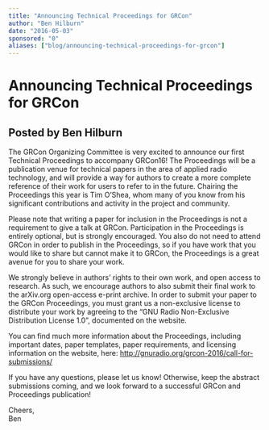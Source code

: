 ```yaml
---
title: "Announcing Technical Proceedings for GRCon"
author: "Ben Hilburn"
date: "2016-05-03"
sponsored: "0"
aliases: ["blog/announcing-technical-proceedings-for-grcon"]
---
```


# Announcing Technical Proceedings for GRCon
## Posted by Ben Hilburn

The GRCon Organizing Committee is very excited to announce our first Technical Proceedings to accompany GRCon16! The Proceedings will be a publication venue for technical papers in the area of applied radio technology, and will provide a way for authors to create a more complete reference of their work for users to refer to in the future. Chairing the Proceedings this year is Tim O&#8217;Shea, whom many of you know from his significant contributions and activity in the project and community.

Please note that writing a paper for inclusion in the Proceedings is not a requirement to give a talk at GRCon. Participation in the Proceedings is entirely optional, but is strongly encouraged. You also do not need to attend GRCon in order to publish in the Proceedings, so if you have work that you would like to share but cannot make it to GRCon, the Proceedings is a great avenue for you to share your work.

We strongly believe in authors&#8217; rights to their own work, and open access to research. As such, we encourage authors to also submit their final work to the arXiv.org open-access e-print archive. In order to submit your paper to the GRCon Proceedings, you must grant us a non-exclusive license to distribute your work by agreeing to the &#8220;GNU Radio Non-Exclusive Distribution License 1.0&#8221;, documented on the website.

You can find much more information about the Proceedings, including important dates, paper templates, paper requirements, and licensing information on the website, here: http://gnuradio.org/grcon-2016/call-for-submissions/

If you have any questions, please let us know! Otherwise, keep the abstract submissions coming, and we look forward to a successful GRCon and Proceedings publication!

Cheers,<br />
Ben
